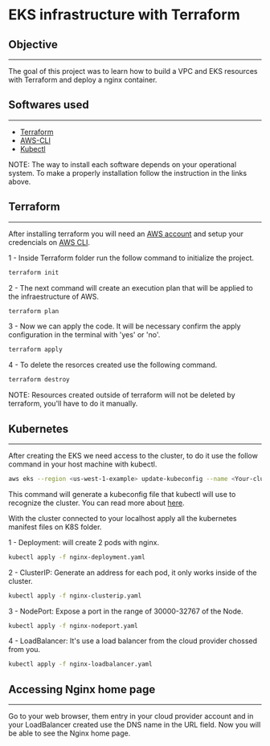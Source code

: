 # EKS infrastructure with Terraform

## Objective
-------------
The goal of this project was to learn how to build a VPC and EKS resources with Terraform and deploy a nginx container.

## Softwares used
-----------------
- <a href="https://developer.hashicorp.com/terraform/tutorials/aws-get-started/install-cli">Terraform</a>
- <a href="https://docs.aws.amazon.com/cli/latest/userguide/getting-started-install.html">AWS-CLI</a>
- <a href="https://kubernetes.io/docs/tasks/tools/">Kubectl</a>

NOTE: The way to install each software depends on your operational system. To make a properly installation follow the instruction in the links above.

## Terraform
--------------
After installing terraform you will need an <a href="https://aws.amazon.com/resources/create-account/">AWS account</a> and setup your credencials on <a href="https://docs.aws.amazon.com/cli/latest/userguide/cli-configure-files.html">AWS CLI</a>.

1 - Inside Terraform folder run the follow command to initialize the project.

``` bash
terraform init
```

2 - The next command will create an execution plan that will be applied to the infraestructure of AWS.

``` bash
terraform plan
```

3 - Now we can apply the code. It will be necessary confirm the apply configuration in the terminal with 'yes' or 'no'.

``` bash
terraform apply
```

4 - To delete the resorces created use the following command.

``` bash
terraform destroy
```

NOTE: Resources created outside of terraform will not be deleted by terraform, you'll have to do it manually.

## Kubernetes
----------------

After creating the EKS we need access to the cluster, to do it use the follow command in your host machine with kubectl.

``` bash
aws eks --region <us-west-1-example> update-kubeconfig --name <Your-cluster-name>
```

This command will generate a kubeconfig file that kubectl will use to recognize the cluster. You can read more about <a href="https://repost.aws/knowledge-center/eks-cluster-connection">here</a>.

With the cluster connected to your localhost apply all the kubernetes manifest files on K8S folder.

1 - Deployment: will create 2 pods with nginx.

``` bash
kubectl apply -f nginx-deployment.yaml
```

2 - ClusterIP: Generate an address for each pod, it only works inside of the cluster.

``` bash
kubectl apply -f nginx-clusterip.yaml
```

3 - NodePort: Expose a port in the range of 30000-32767 of the Node.

``` bash
kubectl apply -f nginx-nodeport.yaml
```

4 - LoadBalancer: It's use a load balancer from the cloud provider chossed from you.

``` bash
kubectl apply -f nginx-loadbalancer.yaml
```

## Accessing Nginx home page
-----------

Go to your web browser, them entry in your cloud provider account and in your LoadBalancer created use the DNS name in the URL field. Now you will be able to see the Nginx home page.